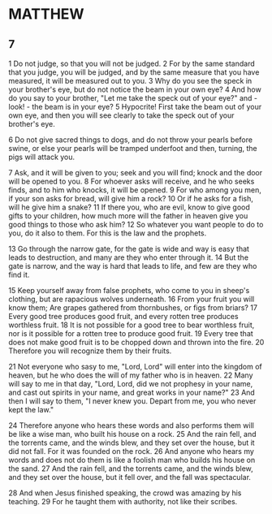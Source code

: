 # MATTHEW

## 7

1 Do not judge, so that you will not be judged. 2 For by the same standard that you judge, you will be judged, and by the same measure that you have measured, it will be measured out to you. 3 Why do you see the speck in your brother's eye, but do not notice the beam in your own eye? 4 And how do you say to your brother, "Let me take the speck out of your eye?" and - look! - the beam is in your eye? 5 Hypocrite! First take the beam out of your own eye, and then you will see clearly to take the speck out of your brother's eye.

6 Do not give sacred things to dogs, and do not throw your pearls before swine, or else your pearls will be tramped underfoot and then, turning, the pigs will attack you.

7 Ask, and it will be given to you; seek and you will find; knock and the door will be opened to you. 8 For whoever asks will receive, and he who seeks finds, and to him who knocks, it will be opened. 9 For who among you men, if your son asks for bread, will give him a rock? 10 Or if he asks for a fish, will he give him a snake? 11 If there you, who are evil, know to give good gifts to your children, how much more will the father in heaven give you good things to those who ask him? 12 So whatever you want people to do to you, do it also to them. For this is the law and the prophets.

13 Go through the narrow gate, for the gate is wide and way is easy that leads to destruction, and many are they who enter through it. 14 But the gate is narrow, and the way is hard that leads to life, and few are they who find it.

15 Keep yourself away from false prophets, who come to you in sheep's clothing, but are rapacious wolves underneath. 16 From your fruit you will know them; Are grapes gathered from thornbushes, or figs from briars? 17 Every good tree produces good fruit, and every rotten tree produces worthless fruit. 18 It is not possible for a good tree to bear worthless fruit, nor is it possible for a rotten tree to produce good fruit. 19 Every tree that does not make good fruit is to be chopped down and thrown into the fire. 20 Therefore you will recognize them by their fruits.

21 Not everyone who sasy to me, "Lord, Lord" will enter into the kingdom of heaven, but he who does the will of my father who is in heaven. 22 Many will say to me in that day, "Lord, Lord, did we not prophesy in your name, and cast out spirits in your name, and great works in your name?" 23 And then I will say to them, "I never knew you. Depart from me, you who never kept the law."

24 Therefore anyone who hears these words and also performs them will be like a wise man, who built his house on a rock. 25 And the rain fell, and the torrents came, and the winds blew, and they set over the house, but it did not fall. For it was founded on the rock. 26 And anyone who hears my words and does not do them is like a foolish man who builds his house on the sand. 27 And the rain fell, and the torrents came, and the winds blew, and they set over the house, but it fell over, and the fall was spectacular.

28 And when Jesus finished speaking, the crowd was amazing by his teaching. 29 For he taught them with authority, not like their scribes.